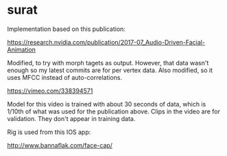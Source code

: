 # surat

Implementation based on this publication:

https://research.nvidia.com/publication/2017-07_Audio-Driven-Facial-Animation


Modified, to try with morph tagets as output. However, that data wasn't enough so my latest commits are for per vertex data.
Also modified, so it uses MFCC instead of auto-correlations.


https://vimeo.com/338394571

Model for this video is trained with about 30 seconds of data, which is 1/10th of what was used for the publication above.
Clips in the video are for validation. They don't appear in training data.


Rig is used from this IOS app:

http://www.bannaflak.com/face-cap/
